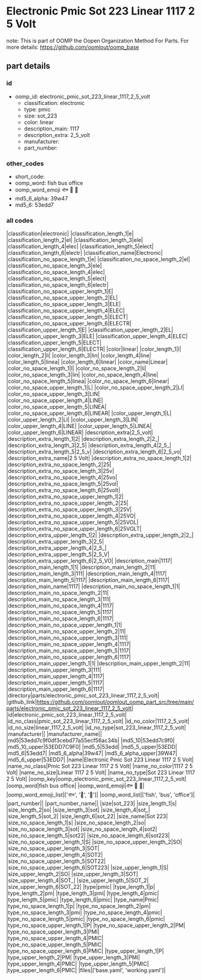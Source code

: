 # Electronic Pmic Sot 223 Linear 1117 2 5 Volt  

note: This is part of OOMP the Oopen Organization Method For Parts. For more details: https://github.com/oomlout/oomp_base

##  part details





### id
* oomp_id: electronic_pmic_sot_223_linear_1117_2_5_volt
  * classification: electronic
  * type: pmic
  * size: sot_223
  * color: linear
  * description_main: 1117
  * description_extra: 2_5_volt
  * manufacturer: 
  * part_number: 

### other_codes
* short_code: 
* oomp_word: fish bus office
* oomp_word_emoji :fish: :bus: :office:
* md5_6_alpha: 39w47
* md5_6: 53edd7

### all codes 
|classification|electronic|
|classification_length_1|e|
|classification_length_2|el|
|classification_length_3|ele|
|classification_length_4|elec|
|classification_length_5|elect|
|classification_length_6|electr|
|classification_name|Electronic|
|classification_no_space_length_1|e|
|classification_no_space_length_2|el|
|classification_no_space_length_3|ele|
|classification_no_space_length_4|elec|
|classification_no_space_length_5|elect|
|classification_no_space_length_6|electr|
|classification_no_space_upper_length_1|E|
|classification_no_space_upper_length_2|EL|
|classification_no_space_upper_length_3|ELE|
|classification_no_space_upper_length_4|ELEC|
|classification_no_space_upper_length_5|ELECT|
|classification_no_space_upper_length_6|ELECTR|
|classification_upper_length_1|E|
|classification_upper_length_2|EL|
|classification_upper_length_3|ELE|
|classification_upper_length_4|ELEC|
|classification_upper_length_5|ELECT|
|classification_upper_length_6|ELECTR|
|color|linear|
|color_length_1|l|
|color_length_2|li|
|color_length_3|lin|
|color_length_4|line|
|color_length_5|linea|
|color_length_6|linear|
|color_name|Linear|
|color_no_space_length_1|l|
|color_no_space_length_2|li|
|color_no_space_length_3|lin|
|color_no_space_length_4|line|
|color_no_space_length_5|linea|
|color_no_space_length_6|linear|
|color_no_space_upper_length_1|L|
|color_no_space_upper_length_2|LI|
|color_no_space_upper_length_3|LIN|
|color_no_space_upper_length_4|LINE|
|color_no_space_upper_length_5|LINEA|
|color_no_space_upper_length_6|LINEAR|
|color_upper_length_1|L|
|color_upper_length_2|LI|
|color_upper_length_3|LIN|
|color_upper_length_4|LINE|
|color_upper_length_5|LINEA|
|color_upper_length_6|LINEAR|
|description_extra|2_5_volt|
|description_extra_length_1|2|
|description_extra_length_2|2_|
|description_extra_length_3|2_5|
|description_extra_length_4|2_5_|
|description_extra_length_5|2_5_v|
|description_extra_length_6|2_5_vo|
|description_extra_name|2 5 Volt|
|description_extra_no_space_length_1|2|
|description_extra_no_space_length_2|25|
|description_extra_no_space_length_3|25v|
|description_extra_no_space_length_4|25vo|
|description_extra_no_space_length_5|25vol|
|description_extra_no_space_length_6|25volt|
|description_extra_no_space_upper_length_1|2|
|description_extra_no_space_upper_length_2|25|
|description_extra_no_space_upper_length_3|25V|
|description_extra_no_space_upper_length_4|25VO|
|description_extra_no_space_upper_length_5|25VOL|
|description_extra_no_space_upper_length_6|25VOLT|
|description_extra_upper_length_1|2|
|description_extra_upper_length_2|2_|
|description_extra_upper_length_3|2_5|
|description_extra_upper_length_4|2_5_|
|description_extra_upper_length_5|2_5_V|
|description_extra_upper_length_6|2_5_VO|
|description_main|1117|
|description_main_length_1|1|
|description_main_length_2|11|
|description_main_length_3|111|
|description_main_length_4|1117|
|description_main_length_5|1117|
|description_main_length_6|1117|
|description_main_name|1117|
|description_main_no_space_length_1|1|
|description_main_no_space_length_2|11|
|description_main_no_space_length_3|111|
|description_main_no_space_length_4|1117|
|description_main_no_space_length_5|1117|
|description_main_no_space_length_6|1117|
|description_main_no_space_upper_length_1|1|
|description_main_no_space_upper_length_2|11|
|description_main_no_space_upper_length_3|111|
|description_main_no_space_upper_length_4|1117|
|description_main_no_space_upper_length_5|1117|
|description_main_no_space_upper_length_6|1117|
|description_main_upper_length_1|1|
|description_main_upper_length_2|11|
|description_main_upper_length_3|111|
|description_main_upper_length_4|1117|
|description_main_upper_length_5|1117|
|description_main_upper_length_6|1117|
|directory|parts/electronic_pmic_sot_223_linear_1117_2_5_volt|
|github_link|https://github.com/oomlout/oomlout_oomp_part_src/tree/main/parts/electronic_pmic_sot_223_linear_1117_2_5_volt|
|id|electronic_pmic_sot_223_linear_1117_2_5_volt|
|id_no_class|pmic_sot_223_linear_1117_2_5_volt|
|id_no_color|1117_2_5_volt|
|id_no_size|linear_1117_2_5_volt|
|id_no_type|sot_223_linear_1117_2_5_volt|
|manufacturer||
|manufacturer_name||
|md5|53edd7c9f0df3cebd77a55ecf56ac34b|
|md5_10|53edd7c9f0|
|md5_10_upper|53EDD7C9F0|
|md5_5|53edd|
|md5_5_upper|53EDD|
|md5_6|53edd7|
|md5_6_alpha|39w47|
|md5_6_alpha_upper|39W47|
|md5_6_upper|53EDD7|
|name|Electronic Pmic Sot 223 Linear 1117 2 5 Volt|
|name_no_class|Pmic Sot 223 Linear 1117 2 5 Volt|
|name_no_color|1117 2 5 Volt|
|name_no_size|Linear 1117 2 5 Volt|
|name_no_type|Sot 223 Linear 1117 2 5 Volt|
|oomp_key|oomp_electronic_pmic_sot_223_linear_1117_2_5_volt|
|oomp_word|fish bus office|
|oomp_word_emoji|:fish: :bus: :office:|
|oomp_word_emoji_list|[':fish:', ':bus:', ':office:']|
|oomp_word_list|['fish', 'bus', 'office']|
|part_number||
|part_number_name||
|size|sot_223|
|size_length_1|s|
|size_length_2|so|
|size_length_3|sot|
|size_length_4|sot_|
|size_length_5|sot_2|
|size_length_6|sot_22|
|size_name|Sot 223|
|size_no_space_length_1|s|
|size_no_space_length_2|so|
|size_no_space_length_3|sot|
|size_no_space_length_4|sot2|
|size_no_space_length_5|sot22|
|size_no_space_length_6|sot223|
|size_no_space_upper_length_1|S|
|size_no_space_upper_length_2|SO|
|size_no_space_upper_length_3|SOT|
|size_no_space_upper_length_4|SOT2|
|size_no_space_upper_length_5|SOT22|
|size_no_space_upper_length_6|SOT223|
|size_upper_length_1|S|
|size_upper_length_2|SO|
|size_upper_length_3|SOT|
|size_upper_length_4|SOT_|
|size_upper_length_5|SOT_2|
|size_upper_length_6|SOT_22|
|type|pmic|
|type_length_1|p|
|type_length_2|pm|
|type_length_3|pmi|
|type_length_4|pmic|
|type_length_5|pmic|
|type_length_6|pmic|
|type_name|Pmic|
|type_no_space_length_1|p|
|type_no_space_length_2|pm|
|type_no_space_length_3|pmi|
|type_no_space_length_4|pmic|
|type_no_space_length_5|pmic|
|type_no_space_length_6|pmic|
|type_no_space_upper_length_1|P|
|type_no_space_upper_length_2|PM|
|type_no_space_upper_length_3|PMI|
|type_no_space_upper_length_4|PMIC|
|type_no_space_upper_length_5|PMIC|
|type_no_space_upper_length_6|PMIC|
|type_upper_length_1|P|
|type_upper_length_2|PM|
|type_upper_length_3|PMI|
|type_upper_length_4|PMIC|
|type_upper_length_5|PMIC|
|type_upper_length_6|PMIC|
|files|['base.yaml', 'working.yaml']|
